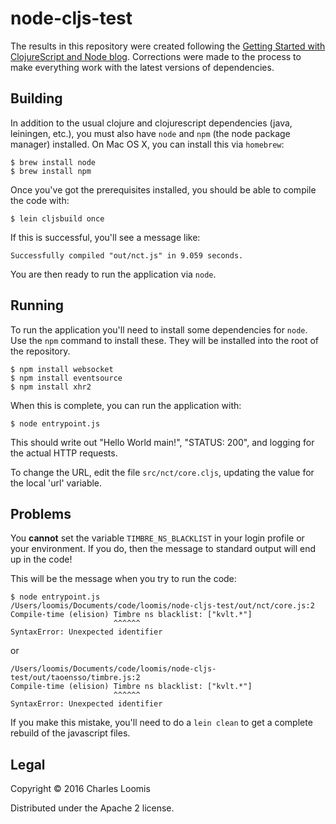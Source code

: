 # node-cljs-test

The results in this repository were created following the [Getting
Started with ClojureScript and Node
blog](http://www.mase.io/code/clojure/node/2015/01/24/getting-started-with-clojurecript-and-node/).
Corrections were made to the process to make everything work with the
latest versions of dependencies.

## Building

In addition to the usual clojure and clojurescript dependencies (java,
leiningen, etc.), you must also have `node` and `npm` (the node
package manager) installed.  On Mac OS X, you can install this via
`homebrew`:

```
$ brew install node
$ brew install npm
```

Once you've got the prerequisites installed, you should be able to
compile the code with:

```
$ lein cljsbuild once
```

If this is successful, you'll see a message like:

```
Successfully compiled "out/nct.js" in 9.059 seconds.
```

You are then ready to run the application via `node`. 

## Running

To run the application you'll need to install some dependencies for
`node`.  Use the `npm` command to install these.  They will be
installed into the root of the repository.

```
$ npm install websocket
$ npm install eventsource
$ npm install xhr2
```

When this is complete, you can run the application with:

```
$ node entrypoint.js
```

This should write out "Hello World main!", "STATUS: 200", and logging
for the actual HTTP requests.

To change the URL, edit the file `src/nct/core.cljs`, updating the
value for the local 'url' variable.

## Problems

You **cannot** set the variable `TIMBRE_NS_BLACKLIST` in your login
profile or your environment.  If you do, then the message to standard
output will end up in the code!

This will be the message when you try to run the code:

```
$ node entrypoint.js 
/Users/loomis/Documents/code/loomis/node-cljs-test/out/nct/core.js:2
Compile-time (elision) Timbre ns blacklist: ["kvlt.*"]
                       ^^^^^^
SyntaxError: Unexpected identifier
```

or

```
/Users/loomis/Documents/code/loomis/node-cljs-test/out/taoensso/timbre.js:2
Compile-time (elision) Timbre ns blacklist: ["kvlt.*"]
                       ^^^^^^
SyntaxError: Unexpected identifier                       
```

If you make this mistake, you'll need to do a `lein clean` to get a
complete rebuild of the javascript files.

## Legal

Copyright © 2016 Charles Loomis

Distributed under the Apache 2 license.


